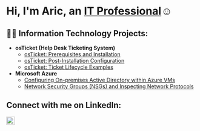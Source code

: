 <h1>Hi, I'm Aric, an <a href="https://www.linkedin.com/in/aricgarcia/">IT Professional</a>☺</h1>

<h2>👨‍💻 Information Technology Projects:</h2>

- <b>osTicket (Help Desk Ticketing System)</b>
  - [osTicket: Prerequisites and Installation](https://github.com/agarcia-it/osticket-prereqs)
  - [osTicket: Post-Installation Configuration](https://github.com/agarcia-it/post-install-config)
  - [osTicket: Ticket Lifecycle Examples](https://github.com/agarcia-it/ticket-lifecycle)
- <b>Microsoft Azure</b>
  - [Configuring On-premises Active Directory within Azure VMs](https://github.com/agarcia-it/configure-ad)
  - [Network Security Groups (NSGs) and Inspecting Network Protocols](https://github.com/agarcia-it/azure-network-protocols)

<h2>Connect with me on LinkedIn:</h2>

[<img align="left" alt="Josh | LinkedIn" width="22px" src="https://cdn.jsdelivr.net/npm/simple-icons@v3/icons/linkedin.svg" />][linkedin]

[linkedin]: www.linkedin.com/in/aricgarcia
